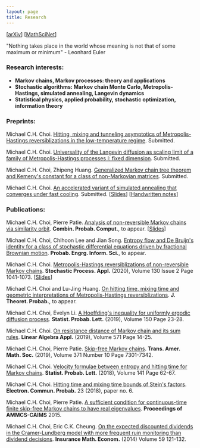 ```yaml
---
layout: page
title: Research 
---
```

[<i class="ai ai-researchgate-square ai-lg"></i>](https://www.researchgate.net/profile/Michael_Chek_Hin_Choi) [<i class="ai ai-google-scholar-square ai-lg"></i>](https://scholar.google.com.hk/citations?view_op=list_works&hl=en&user=lNt8be0AAAAJ) [<i class="ai ai-orcid-square ai-lg"></i>](https://orcid.org/0000-0003-0309-3217) \[[<i class="ai ai-arxiv ai-lg"></i>arXiv](https://arxiv.org/search/?searchtype=author&query=Choi%2C+M+C+H)\] \[[MathSciNet](https://mathscinet.ams.org/mathscinet/search/author.html?mrauthid=1090620)\]

"Nothing takes place in the world whose meaning is not that of some maximum or minimum" - Leonhard Euler

### Research interests:

- **Markov chains, Markov processes: theory and applications**
- **Stochastic algorithms: Markov chain Monte Carlo, Metropolis-Hastings, simulated annealing, Langevin dynamics**
- **Statistical physics, applied probability, stochastic optimization, information theory**

### Preprints: 

Michael C.H. Choi. [Hitting, mixing and tunneling asymptotics of Metropolis-Hastings reversiblizations in the low-temperature regime](https://www.researchgate.net/publication/338478472_Hitting_mixing_and_tunneling_asymptotics_of_Metropolis-Hastings_reversiblizations_in_the_low-temperature_regime). Submitted. [<i class="ai ai-researchgate ai-lg"></i>](https://www.researchgate.net/publication/338478472_Hitting_mixing_and_tunneling_asymptotics_of_Metropolis-Hastings_reversiblizations_in_the_low-temperature_regime)

Michael C.H. Choi. [Universality of the Langevin diffusion as scaling limit of a family of Metropolis-Hastings processes I: fixed dimension](https://arxiv.org/abs/1907.10318). Submitted. [<i class="ai ai-arxiv ai-lg"></i>](https://arxiv.org/abs/1907.10318)

Michael C.H. Choi, Zhipeng Huang. [Generalized Markov chain tree theorem and Kemeny's constant for a class of non-Markovian matrices](https://www.researchgate.net/publication/332603447_Generalized_Markov_chain_tree_theorem_and_Kemeny%27s_constant_for_a_class_of_non-Markovian_matrices). Submitted. [<i class="ai ai-researchgate ai-lg"></i>](https://www.researchgate.net/publication/332603447_Generalized_Markov_chain_tree_theorem_and_Kemeny%27s_constant_for_a_class_of_non-Markovian_matrices)

Michael C.H. Choi. [An accelerated variant of simulated annealing that converges under fast cooling](https://arxiv.org/abs/1901.10269). Submitted. \[[Slides](/menu/slides_SA.pdf)\] \[[Handwritten notes](/menu/handwritten_SA.pdf)\] [<i class="ai ai-arxiv ai-lg"></i>](https://arxiv.org/abs/1901.10269)

<!--- (Michael C.H. Choi. [A scale function approach for Stein's method of one-dimensional diffusions](/menu/ScalefunctionSteinmethod.pdf). Submitted.) -->

### Publications:

Michael C.H. Choi, Pierre Patie. [Analysis of non-reversible Markov chains via similarity orbit](https://www.researchgate.net/publication/324518071_Analysis_of_non-reversible_Markov_chains_via_similarity_orbit). **Combin. Probab. Comput.**, to appear. \[[Slides](/menu/BExam_Michael.pdf)\] [<i class="ai ai-arxiv ai-lg"></i>](https://arxiv.org/abs/1912.10715)[<i class="ai ai-doi ai-lg"></i>](http://dx.doi.org/10.1017/S0963548320000024)

Michael C.H. Choi, Chihoon Lee and Jian Song. [Entropy flow and De Bruijn's identity for a class of stochastic differential equations driven by fractional Brownian motion](http://arxiv.org/abs/1903.12325). **Probab. Engrg. Inform. Sci.**, to appear. [<i class="ai ai-arxiv ai-lg"></i>](https://arxiv.org/abs/1903.12325)[<i class="ai ai-doi ai-lg"></i>](https://doi.org/10.1017/S0269964819000421)

Michael C.H. Choi. [Metropolis-Hastings reversiblizations of non-reversible Markov chains](https://arxiv.org/abs/1706.00068). **Stochastic Process. Appl.** (2020), Volume 130 Issue 2 Page 1041-1073. \[[Slides](/menu/BExam_Michael.pdf)\] [<i class="ai ai-arxiv ai-lg"></i>](https://arxiv.org/abs/1706.00068) [<i class="ai ai-doi ai-lg"></i>](https://doi.org/10.1016/j.spa.2019.04.006)

Michael C.H. Choi and Lu-Jing Huang. [On hitting time, mixing time and geometric interpretations of Metropolis-Hastings reversiblizations](https://arxiv.org/abs/1810.11763). **J. Theoret. Probab.**, to appear. [<i class="ai ai-arxiv ai-lg"></i>](https://arxiv.org/abs/1810.11763)[<i class="ai ai-doi ai-lg"></i>](https://doi.org/10.1007/s10959-019-00903-2)

Michael C.H. Choi, Evelyn Li. [A Hoeffding's inequality for uniformly ergodic diffusion process](https://doi.org/10.1016/j.spl.2019.02.012). **Statist. Probab. Lett.** (2019), Volume 150 Page 23-28. [<i class="ai ai-arxiv ai-lg"></i>](https://arxiv.org/abs/1903.10125)[<i class="ai ai-doi ai-lg"></i>](https://doi.org/10.1016/j.spl.2019.02.012)

Michael C.H. Choi. [On resistance distance of Markov chain and its sum rules](https://doi.org/10.1016/j.laa.2019.02.014). **Linear Algebra Appl.** (2019), Volume 571 Page 14-25. [<i class="ai ai-arxiv ai-lg"></i>](https://arxiv.org/abs/1902.09078)[<i class="ai ai-doi ai-lg"></i>](https://doi.org/10.1016/j.laa.2019.02.014)

Michael C.H. Choi, Pierre Patie. [Skip-free Markov chains](https://doi.org/10.1090/tran/7773). **Trans. Amer. Math. Soc.** (2019), Volume 371 Number 10 Page 7301-7342. [<i class="ai ai-arxiv ai-lg"></i>](https://arxiv.org/abs/1903.00139)[<i class="ai ai-doi ai-lg"></i>](https://doi.org/10.1090/tran/7773)

Michael C.H. Choi. [Velocity formulae between entropy and hitting time for Markov chains](https://www.sciencedirect.com/science/article/pii/S016771521830213X). **Statist. Probab. Lett.** (2018), Volume 141 Page 62-67. [<i class="ai ai-arxiv ai-lg"></i>](https://arxiv.org/abs/1805.02162)[<i class="ai ai-doi ai-lg"></i>](https://www.sciencedirect.com/science/article/pii/S016771521830213X)

Michael C.H. Choi. [Hitting time and mixing time bounds of Stein's factors](https://projecteuclid.org/euclid.ecp/1518663615#info). **Electron. Commun. Probab.** 23 (2018), paper no. 6. [<i class="ai ai-arxiv ai-lg"></i>](https://arxiv.org/abs/1709.04848)[<i class="ai ai-doi ai-lg"></i>](https://doi.org/10.1214/18-ECP110)

Michael C.H. Choi, Pierre Patie. [A sufficient condition for continuous-time finite skip-free Markov chains to have real eigenvalues](http://link.springer.com/chapter/10.1007/978-3-319-30379-6_48). **Proceedings of AMMCS-CAIMS** 2015. 

Michael C.H. Choi, Eric C.K. Cheung. [On the expected discounted dividends in the Cramer-Lundberg model with more frequent ruin monitoring than dividend decisions](http://dx.doi.org/10.1016/j.insmatheco.2014.08.009). **Insurance Math. Econom.** (2014) Volume 59 121-132. [<i class="ai ai-doi ai-lg"></i>](http://dx.doi.org/10.1016/j.insmatheco.2014.08.009)


